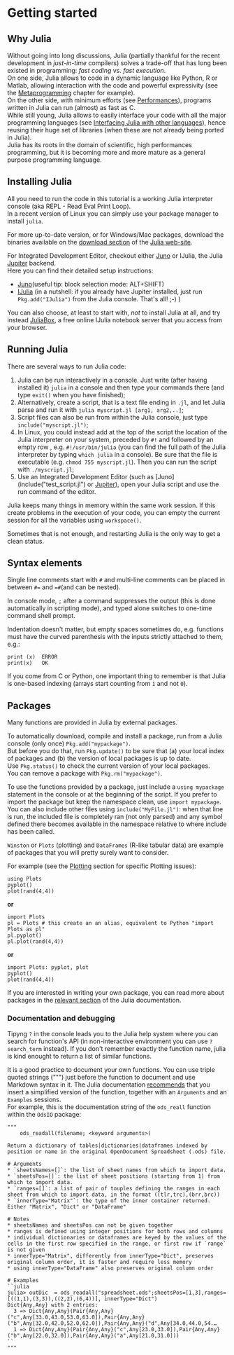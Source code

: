 # Getting started

## Why Julia

Without going into long discussions, Julia \(partially thankful for the recent development in _just-in-time_ compilers\) solves a trade-off that has long been existed in programming: _fast coding_ vs. _fast execution_.  
On one side, Julia allows to code in a dynamic language like Python,  R or Matlab, allowing interaction with the code and powerful expressivity \(see the [Metaprogramming](metaprogramming.md) chapter for example\).   
On the other side, with minimum efforts \(see [Performances](performances.md)\), programs written in Julia can run \(almost\) as fast as C.  
While still young, Julia allows to easily interface your code with all the major programming languages \(see [Interfacing Julia with other languages](interfacing-julia-with-other-languages.md)\), hence reusing their huge set of libraries \(when these are not already being ported in Julia\).  
Julia has its roots in the domain of scientific, high performances programming, but it is becoming more and more mature as a general purpose programming language.

## Installing Julia

All you need to run the code in this tutorial is a working Julia interpreter console \(aka REPL - Read Eval Print Loop\).  
In a recent version of Linux you can simply use your package manager to install `julia`.

For more up-to-date version, or for Windows/Mac packages, download the binaries available on the [download section](http://julialang.org/downloads/) of the [Julia web-site](http://julialang.org).

For Integrated Development Editor, checkout either [Juno](http://junolab.org/)  or IJulia, the Julia [Jupiter](http://jupyter.org/) backend.  
Here you can find their detailed setup instructions:

* [Juno](https://github.com/JunoLab/uber-juno/blob/master/setup.md)(useful tip: block selection mode: ALT+SHIFT)
* [IJulia](https://github.com/JuliaLang/IJulia.jl) \(in a nutshell: if you already have Jupiter installed, just run `Pkg.add("IJulia")` from the Julia console. That's all! ;-\) \)

You can also choose, at least to start with, _not_ to install Julia at all, and try instead [JuliaBox](https://juliabox.com/), a free online IJulia notebook server that you access from your browser.

## Running Julia

There are several ways to run Julia code:

1. Julia can be run interactively in a console.
   Just write \(after having installed it\) `julia` in a console and then type your commands there \(and type `exit()` when you have finished\);
2. Alternatively, create a script, that is a text file ending in `.jl`, and let Julia parse and run it with `julia myscript.jl [arg1, arg2,..]`;
3. Script files can also  be run from within the Julia console, just type `include("myscript.jl")`;
4. In Linux, you could instead add at the top of the script the location of the Julia interpreter on your system, preceded by `#!` and followed by an empty row , e.g. `#!/usr/bin/julia` \(you can find the full path of the Julia interpreter by typing `which julia` in a console\). Be sure that the file is executable \(e.g. `chmod 755 myscript.jl`\). Then you can run the script with `./myscript.jl`;
5. Use an Integrated Development Editor \(such as \[Juno\]\(include\("test\_script.jl"\) or [Jupiter](http://jupyter.org/)\), open your Julia script and use the run command of the editor.

Julia keeps many things in memory within the same work session. If this create problems in the execution of your code, you can empty the current session for all the variables using `workspace()`.

Sometimes that is not enough, and restarting Julia is the only way to get a clean status.

## Syntax elements

Single line comments start with `#` and multi-line comments can be placed in between `#=` and `=#`\(and can be nested\).

In console mode, `;` after a command suppresses the output \(this is done automatically in scripting mode\), and typed alone switches to one-time command shell prompt.

Indentation doesn't matter, but empty spaces sometimes do, e.g. functions must have the curved parenthesis with the inputs strictly attached to them, e.g.:

```
print (x)  ERROR  
print(x)   OK
```

If you come from C or Python, one important thing to remember is that Julia is one-based indexing \(arrays start counting from `1` and not `0`\).

## Packages

Many functions are provided in Julia by external packages.

To automatically download, compile and install a package, run from a Julia console \(only once\) `Pkg.add("mypackage")`.  
But before you do that, run `Pkg.update()` to be sure that \(a\) your local index of packages and \(b\) the version of local packages is up to date.  
Use `Pkg.status()` to check the current version of your local packages.   
You can remove a package with `Pkg.rm("mypackage")`.

To use the functions provided by a package, just include a `using mypackage` statement in the console or at the beginning of the script. If you prefer to import the package but keep the namespace clean, use `import mypackage`.  You can also include other files using `include("MyFile.jl")`: when that line is run, the included file is completely ran (not only parsed) and any symbol defined there becomes available in the namespace relative to where include has been called.

`Winston` or `Plots` \(plotting\) and `DataFrames` \(R-like tabular data\) are example of packages that you will pretty surely want to consider.

For example \(see the [Plotting](plotting.md) section for specific Plotting issues\):

```
using Plots
pyplot()
plot(rand(4,4))
```

**or**

```
import Plots
pl = Plots # this create an an alias, equivalent to Python "import Plots as pl"
pl.pyplot()
pl.plot(rand(4,4))
```

**or**

```
import Plots: pyplot, plot
pyplot()
plot(rand(4,4))
```

If you are interested in writing your own package, you can read more about packages in the [relevant section](https://docs.julialang.org/en/stable/manual/packages) of the Julia documentation.

### Documentation and debugging

Tipyng `?` in the console leads you to the Julia help system where you can search for function's API \(in non-interactive environment you can use `?search_term` instead\). If you don't remember exactly the function name, julia is kind enought to return a list of similar functions.

It is a good practice to document your own functions. You can use triple quoted strings \("""\) just before the function to document and use Markdown syntax in it. The Julia documentation [recommends](http://docs.julialang.org/en/stable/manual/documentation/) that you insert a simplified version of the function, together with an `Arguments` and an `Examples` sessions.  
For example, this is the documentation string of the `ods_reall` function within the `OdsIO` package:

    """
        ods_readall(filename; <keyword arguments>)

    Return a dictionary of tables|dictionaries|dataframes indexed by position or name in the original OpenDocument Spreadsheet (.ods) file.

    # Arguments
    * `sheetsNames=[]`: the list of sheet names from which to import data.
    * `sheetsPos=[]`: the list of sheet positions (starting from 1) from which to import data.
    * `ranges=[]`: a list of pair of touples defining the ranges in each sheet from which to import data, in the format ((tlr,trc),(brr,brc))
    * `innerType="Matrix"`: the type of the inner container returned. Either "Matrix", "Dict" or "DataFrame"

    # Notes
    * sheetsNames and sheetsPos can not be given together
    * ranges is defined using integer positions for both rows and columns
    * individual dictionaries or dataframes are keyed by the values of the cells in the first row specified in the range, or first row if `range` is not given
    * innerType="Matrix", differently from innerType="Dict", preserves original column order, it is faster and require less memory
    * using innerType="DataFrame" also preserves original column order

    # Examples
    ``julia
    julia> outDic  = ods_readall("spreadsheet.ods";sheetsPos=[1,3],ranges=[((1,1),(3,3)),((2,2),(6,4))], innerType="Dict")
    Dict{Any,Any} with 2 entries:
      3 => Dict{Any,Any}(Pair{Any,Any}("c",Any[33.0,43.0,53.0,63.0]),Pair{Any,Any}("b",Any[32.0,42.0,52.0,62.0]),Pair{Any,Any}("d",Any[34.0,44.0,54.…
      1 => Dict{Any,Any}(Pair{Any,Any}("c",Any[23.0,33.0]),Pair{Any,Any}("b",Any[22.0,32.0]),Pair{Any,Any}("a",Any[21.0,31.0]))
    ``
    """



